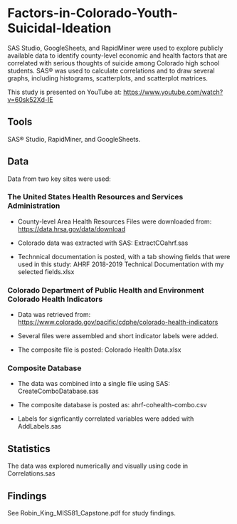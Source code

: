 # Factors-in-Colorado-Youth-Suicidal-Ideation
SAS Studio, GoogleSheets, and RapidMiner were used to explore publicly available data to identify county-level economic and health factors that are correlated with serious thoughts of suicide among Colorado high school students. SAS&reg; was used to calculate correlations and to draw several graphs, including histograms, scatterplots, and scatterplot matrices.  

This study is presented on YouTube at: https://www.youtube.com/watch?v=60sk52Xd-IE

## Tools

SAS&reg; Studio, RapidMiner, and GoogleSheets.

## Data

Data from two key sites were used:

### The United States Health Resources and Services Administration

- County-level Area Health Resources Files were downloaded from: https://data.hrsa.gov/data/download

- Colorado data was extracted with SAS: ExtractCOahrf.sas

- Technnical documentation is posted, with a tab showing fields that were used in this study: AHRF 2018-2019 Technical Documentation with my selected fields.xlsx

### Colorado Department of Public Health and Environment Colorado Health Indicators

- Data was retrieved from: https://www.colorado.gov/pacific/cdphe/colorado-health-indicators

-  Several files were assembled and short indicator labels were added.

- The composite file is posted: Colorado Health Data.xlsx

### Composite Database

- The data was combined into a single file using SAS: CreateComboDatabase.sas

- The composite database is posted as: ahrf-cohealth-combo.csv

- Labels for signficantly correlated variables were added with AddLabels.sas

## Statistics

The data was explored numerically and visually using code in Correlations.sas


## Findings 

See Robin_King_MIS581_Capstone.pdf for study findings.
